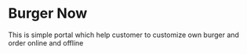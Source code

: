 # Burger Now

This is simple portal which help customer to customize own burger and order online and offline


